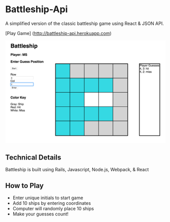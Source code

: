 # Battleship-Api

A simplified version of the classic battleship game using React & JSON API.

[Play Game] (http://battleship-api.herokuapp.com)

![alt tag](app/assets/images/battleship.png)

## Technical Details

Battleship is built using Rails, Javascript, Node.js, Webpack, & React

## How to Play
  - Enter unique initials to start game
  - Add 10 ships by entering coordinates
  - Computer will randomly place 10 ships
  - Make your guesses count!
